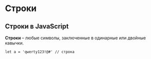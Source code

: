 # Строки
## Строки в JavaScript

**Строки** &ndash; любые символы, заключенные в одинарные или двойные кавычки.

    let a = 'qwerty123!@#' // строка
